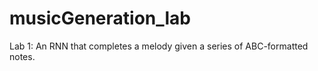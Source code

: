 # musicGeneration_lab
Lab 1: An RNN that completes a melody given a series of ABC-formatted notes. 
